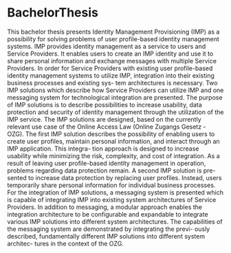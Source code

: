 # BachelorThesis

This bachelor thesis presents Identity Management Provisioning (IMP) as a possibility
for solving problems of user profile-based identity management systems. IMP provides
identity management as a service to users and Service Providers. It enables users to
create an IMP identity and use it to share personal information and exchange messages
with multiple Service Providers.
In order for Service Providers with existing user profile-based identity management
systems to utilize IMP, integration into their existing business processes and existing sys-
tem architectures is necessary. Two IMP solutions which describe how Service Providers
can utilize IMP and one messaging system for technological integration are presented.
The purpose of IMP solutions is to describe possibilities to increase usability, data
protection and security of identity management through the utilization of the IMP
service. The IMP solutions are designed, based on the currently relevant use case of the
Online Access Law (Online Zugangs Gesetz - OZG).
The first IMP solution describes the possibility of enabling users to create user profiles,
maintain personal information, and interact through an IMP application. This integra-
tion approach is designed to increase usability while minimizing the risk, complexity,
and cost of integration. As a result of leaving user profile-based identity management in
operation, problems regarding data protection remain. A second IMP solution is pre-
sented to increase data protection by replacing user profiles. Instead, users temporarily
share personal information for individual business processes.
For the integration of IMP solutions, a messaging system is presented which is capable
of integrating IMP into existing system architectures of Service Providers. In addition to
messaging, a modular approach enables the integration architecture to be configurable
and expandable to integrate various IMP solutions into different system architectures.
The capabilities of the messaging system are demonstrated by integrating the previ-
ously described, fundamentally different IMP solutions into different system architec-
tures in the context of the OZG.

